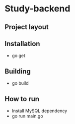 # Study-backend

## Project layout

## Installation
- go get

## Building
- go build

## How to run
- Install MySQL dependency
- go run main.go
